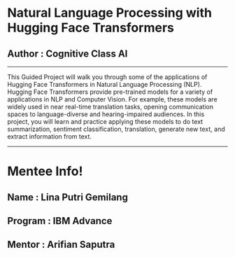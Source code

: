 # Natural Language Processing with Hugging Face Transformers
## Author : Cognitive Class AI
--------------------------------

This Guided Project will walk you through some of the applications of Hugging Face Transformers in Natural Language Processing (NLP). Hugging Face Transformers provide pre-trained models for a variety of applications in NLP and Computer Vision. For example, these models are widely used in near real-time translation tasks, opening communication spaces to language-diverse and hearing-impaired audiences. In this project, you will learn and practice applying these models to do text summarization, sentiment classification, translation, generate new text, and extract information from text.

-------------------
# Mentee Info!
## Name : Lina Putri Gemilang
## Program : IBM Advance
## Mentor : Arifian Saputra
